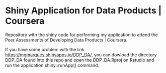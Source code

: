 Shiny Application for Data Products | Coursera
==============================================

Repository with the shiny code for performing my application to attend the Peer Assessments of Developing Data Products | Coursera.

If you have some problem with the link https://mgmarques.shinyapps.io/DDP_DA/, you can dowload the directory DDP_DA found into this repo and open the DDP_DA.Rproj on Rstudio and run the application shiny::runApp() command.

